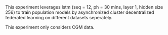 This experiment leverages lstm (seq = 12, ph = 30 mins, layer 1, hidden size 256) to train population models by asynchronized cluster decentralized federated learning on different datasets seperately.

This experiment only considers CGM data.
